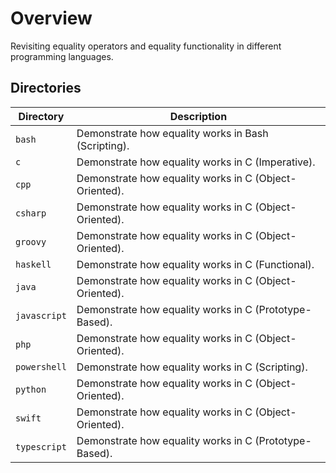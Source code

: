 # Overview

Revisiting equality operators and equality functionality in different programming languages.

## Directories

| Directory                  | Description                                                                 |
|----------------------------|-----------------------------------------------------------------------------|
| `bash`                     | Demonstrate how equality works in Bash (Scripting).                         |
| `c`                        | Demonstrate how equality works in C (Imperative).                           |
| `cpp`                      | Demonstrate how equality works in C (Object-Oriented).                           |
| `csharp`                   | Demonstrate how equality works in C (Object-Oriented).                           |
| `groovy`                   | Demonstrate how equality works in C (Object-Oriented).                           |
| `haskell`                  | Demonstrate how equality works in C (Functional).                           |
| `java`                     | Demonstrate how equality works in C (Object-Oriented).                           |
| `javascript`               | Demonstrate how equality works in C (Prototype-Based).                           |
| `php`                      | Demonstrate how equality works in C (Object-Oriented).                           |
| `powershell`               | Demonstrate how equality works in C (Scripting).                           |
| `python`                   | Demonstrate how equality works in C (Object-Oriented).                           |
| `swift`                    | Demonstrate how equality works in C (Object-Oriented).                           |
| `typescript`               | Demonstrate how equality works in C (Prototype-Based).                           |
